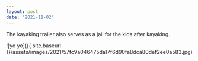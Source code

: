 ```yaml
---
layout: post
date: "2021-11-02"
---
```


The kayaking trailer also serves as a jail for the kids after kayaking.

![yo yo]({{ site.baseurl }}/assets/images/2021/57fc9a046475da17f6d90fa8dca80def2ee0a583.jpg)
